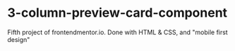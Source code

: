 # 3-column-preview-card-component
Fifth project of frontendmentor.io. Done with HTML &amp; CSS, and "mobile first design"
